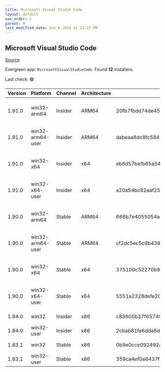 ```yaml
---
title: Microsoft Visual Studio Code
layout: default
nav_order: 2
parent: M
last_modified_date: Jun 6 2024 at 12:17 PM
---
```


## Microsoft Visual Studio Code

[Source](https://code.visualstudio.com)

Evergreen app: `MicrosoftVisualStudioCode`. Found **12** installers.

Last check: 🟢

| Version | Platform         | Channel | Architecture | Sha256                                                           | URI                                                                                                                                                                                                                                                                                                            |
| ------- | ---------------- | ------- | ------------ | ---------------------------------------------------------------- | -------------------------------------------------------------------------------------------------------------------------------------------------------------------------------------------------------------------------------------------------------------------------------------------------------------- |
| 1.91.0  | win32-arm64      | Insider | ARM64        | 20fb7fbdd74de451aa33f560b2287f700221c2f624ecd5dfbb870a14f0deccfc | [https://vscode.download.prss.microsoft.com/dbazure/download/insider/5f646b8e67a869ef33061085ffe0e377d5ba040c/VSCodeSetup-arm64-1.91.0-insider.exe](https://vscode.download.prss.microsoft.com/dbazure/download/insider/5f646b8e67a869ef33061085ffe0e377d5ba040c/VSCodeSetup-arm64-1.91.0-insider.exe)         |
| 1.91.0  | win32-arm64-user | Insider | ARM64        | dabeaa8dc8fc5848516eba33c384299bf53883beef793c83277acea0a93028c5 | [https://vscode.download.prss.microsoft.com/dbazure/download/insider/5f646b8e67a869ef33061085ffe0e377d5ba040c/VSCodeUserSetup-arm64-1.91.0-insider.exe](https://vscode.download.prss.microsoft.com/dbazure/download/insider/5f646b8e67a869ef33061085ffe0e377d5ba040c/VSCodeUserSetup-arm64-1.91.0-insider.exe) |
| 1.91.0  | win32-x64        | Insider | x64          | eb6d57befb65a54b747c0c8849be6b826c8a4a38e0c67631136fdeadc6e62dd6 | [https://vscode.download.prss.microsoft.com/dbazure/download/insider/5f646b8e67a869ef33061085ffe0e377d5ba040c/VSCodeSetup-x64-1.91.0-insider.exe](https://vscode.download.prss.microsoft.com/dbazure/download/insider/5f646b8e67a869ef33061085ffe0e377d5ba040c/VSCodeSetup-x64-1.91.0-insider.exe)             |
| 1.91.0  | win32-x64-user   | Insider | x64          | a20a54bc82aaf25414467078787f97a26efb1560af40b4686a2b1a1864f1d2f4 | [https://vscode.download.prss.microsoft.com/dbazure/download/insider/5f646b8e67a869ef33061085ffe0e377d5ba040c/VSCodeUserSetup-x64-1.91.0-insider.exe](https://vscode.download.prss.microsoft.com/dbazure/download/insider/5f646b8e67a869ef33061085ffe0e377d5ba040c/VSCodeUserSetup-x64-1.91.0-insider.exe)     |
| 1.90.0  | win32-arm64      | Stable  | ARM64        | 666b7e4055054aefc3e470b130a597ed3994b22952a06f97ea8213486fc05c44 | [https://vscode.download.prss.microsoft.com/dbazure/download/stable/89de5a8d4d6205e5b11647eb6a74844ca23d2573/VSCodeSetup-arm64-1.90.0.exe](https://vscode.download.prss.microsoft.com/dbazure/download/stable/89de5a8d4d6205e5b11647eb6a74844ca23d2573/VSCodeSetup-arm64-1.90.0.exe)                           |
| 1.90.0  | win32-arm64-user | Stable  | ARM64        | cf2dc5ec5c9b43959ee273d1c5e4b486c34e7c949b773e25ece88eaeebc68e79 | [https://vscode.download.prss.microsoft.com/dbazure/download/stable/89de5a8d4d6205e5b11647eb6a74844ca23d2573/VSCodeUserSetup-arm64-1.90.0.exe](https://vscode.download.prss.microsoft.com/dbazure/download/stable/89de5a8d4d6205e5b11647eb6a74844ca23d2573/VSCodeUserSetup-arm64-1.90.0.exe)                   |
| 1.90.0  | win32-x64        | Stable  | x64          | 375100c52270b95baae03206a99585a88a77a236419bda94e7b904edd48652f7 | [https://vscode.download.prss.microsoft.com/dbazure/download/stable/89de5a8d4d6205e5b11647eb6a74844ca23d2573/VSCodeSetup-x64-1.90.0.exe](https://vscode.download.prss.microsoft.com/dbazure/download/stable/89de5a8d4d6205e5b11647eb6a74844ca23d2573/VSCodeSetup-x64-1.90.0.exe)                               |
| 1.90.0  | win32-x64-user   | Stable  | x64          | 5551a2328defe20fd5d612b78f43403a11980dafa1b46c10649fd5909076c543 | [https://vscode.download.prss.microsoft.com/dbazure/download/stable/89de5a8d4d6205e5b11647eb6a74844ca23d2573/VSCodeUserSetup-x64-1.90.0.exe](https://vscode.download.prss.microsoft.com/dbazure/download/stable/89de5a8d4d6205e5b11647eb6a74844ca23d2573/VSCodeUserSetup-x64-1.90.0.exe)                       |
| 1.84.0  | win32            | Insider | x86          | c83600b37f65749ea9e16496847bbfd967dece2472cee7d8011ae719e2633c18 | [https://az764295.vo.msecnd.net/insider/0c36b92c82064882a228487040187cfc13669c0f/VSCodeSetup-ia32-1.84.0-insider.exe](https://az764295.vo.msecnd.net/insider/0c36b92c82064882a228487040187cfc13669c0f/VSCodeSetup-ia32-1.84.0-insider.exe)                                                                     |
| 1.84.0  | win32-user       | Insider | x86          | 2cbab81fe6dda6dfb07751707107db95ba7afa0a6ada65a1df78a04eef0aadf5 | [https://az764295.vo.msecnd.net/insider/0c36b92c82064882a228487040187cfc13669c0f/VSCodeUserSetup-ia32-1.84.0-insider.exe](https://az764295.vo.msecnd.net/insider/0c36b92c82064882a228487040187cfc13669c0f/VSCodeUserSetup-ia32-1.84.0-insider.exe)                                                             |
| 1.83.1  | win32            | Stable  | x86          | 0b9e0cce092492a88cdaf12048e3630290944b051f3194c5ca3d6b7012f05e7f | [https://az764295.vo.msecnd.net/stable/a6606b6ca720bca780c2d3c9d4cc3966ff2eca12/VSCodeSetup-ia32-1.83.1.exe](https://az764295.vo.msecnd.net/stable/a6606b6ca720bca780c2d3c9d4cc3966ff2eca12/VSCodeSetup-ia32-1.83.1.exe)                                                                                       |
| 1.83.1  | win32-user       | Stable  | x86          | 359ca4ef0e8437f7e5183a97a9d79834463a3df88bb10c82c48cc2bd53b8a7e5 | [https://az764295.vo.msecnd.net/stable/a6606b6ca720bca780c2d3c9d4cc3966ff2eca12/VSCodeUserSetup-ia32-1.83.1.exe](https://az764295.vo.msecnd.net/stable/a6606b6ca720bca780c2d3c9d4cc3966ff2eca12/VSCodeUserSetup-ia32-1.83.1.exe)                                                                               |
